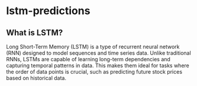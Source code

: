 # lstm-predictions

## What is LSTM?

Long Short-Term Memory (LSTM) is a type of recurrent neural network (RNN) designed to model sequences and time series data. Unlike traditional RNNs, LSTMs are capable of learning long-term dependencies and capturing temporal patterns in data. This makes them ideal for tasks where the order of data points is crucial, such as predicting future stock prices based on historical data.
